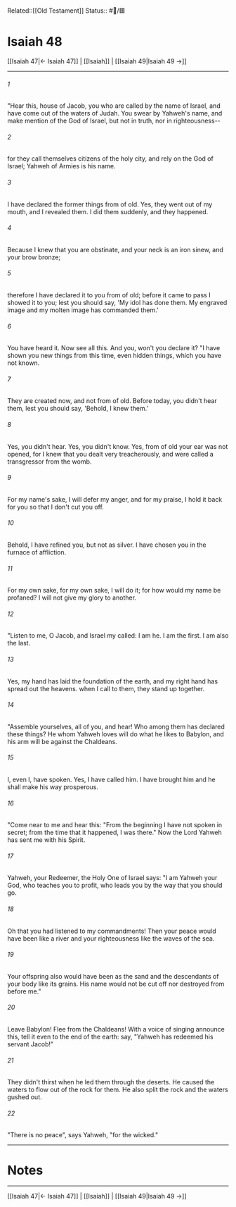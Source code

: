 Related::[[Old Testament]]
Status:: #📖/🟥
# Isaiah 48

[[Isaiah 47|← Isaiah 47]] | [[Isaiah]] | [[Isaiah 49|Isaiah 49 →]]
***



###### 1 
"Hear this, house of Jacob, you who are called by the name of Israel, and have come out of the waters of Judah. You swear by Yahweh's name, and make mention of the God of Israel, but not in truth, nor in righteousness-- 

###### 2 
for they call themselves citizens of the holy city, and rely on the God of Israel; Yahweh of Armies is his name. 

###### 3 
I have declared the former things from of old. Yes, they went out of my mouth, and I revealed them. I did them suddenly, and they happened. 

###### 4 
Because I knew that you are obstinate, and your neck is an iron sinew, and your brow bronze; 

###### 5 
therefore I have declared it to you from of old; before it came to pass I showed it to you; lest you should say, 'My idol has done them. My engraved image and my molten image has commanded them.' 

###### 6 
You have heard it. Now see all this. And you, won't you declare it? "I have shown you new things from this time, even hidden things, which you have not known. 

###### 7 
They are created now, and not from of old. Before today, you didn't hear them, lest you should say, 'Behold, I knew them.' 

###### 8 
Yes, you didn't hear. Yes, you didn't know. Yes, from of old your ear was not opened, for I knew that you dealt very treacherously, and were called a transgressor from the womb. 

###### 9 
For my name's sake, I will defer my anger, and for my praise, I hold it back for you so that I don't cut you off. 

###### 10 
Behold, I have refined you, but not as silver. I have chosen you in the furnace of affliction. 

###### 11 
For my own sake, for my own sake, I will do it; for how would my name be profaned? I will not give my glory to another. 

###### 12 
"Listen to me, O Jacob, and Israel my called: I am he. I am the first. I am also the last. 

###### 13 
Yes, my hand has laid the foundation of the earth, and my right hand has spread out the heavens. when I call to them, they stand up together. 

###### 14 
"Assemble yourselves, all of you, and hear! Who among them has declared these things? He whom Yahweh loves will do what he likes to Babylon, and his arm will be against the Chaldeans. 

###### 15 
I, even I, have spoken. Yes, I have called him. I have brought him and he shall make his way prosperous. 

###### 16 
"Come near to me and hear this: "From the beginning I have not spoken in secret; from the time that it happened, I was there." Now the Lord Yahweh has sent me with his Spirit. 

###### 17 
Yahweh, your Redeemer, the Holy One of Israel says: "I am Yahweh your God, who teaches you to profit, who leads you by the way that you should go. 

###### 18 
Oh that you had listened to my commandments! Then your peace would have been like a river and your righteousness like the waves of the sea. 

###### 19 
Your offspring also would have been as the sand and the descendants of your body like its grains. His name would not be cut off nor destroyed from before me." 

###### 20 
Leave Babylon! Flee from the Chaldeans! With a voice of singing announce this, tell it even to the end of the earth: say, "Yahweh has redeemed his servant Jacob!" 

###### 21 
They didn't thirst when he led them through the deserts. He caused the waters to flow out of the rock for them. He also split the rock and the waters gushed out. 

###### 22 
"There is no peace", says Yahweh, "for the wicked."

---
# Notes


***
[[Isaiah 47|← Isaiah 47]] | [[Isaiah]] | [[Isaiah 49|Isaiah 49 →]]

